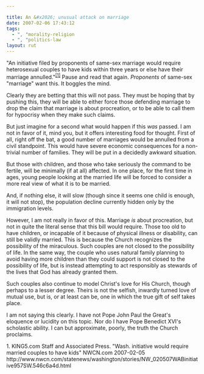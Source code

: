 ```yaml
---

title: An &#x2026; unusual attack on marriage
date: 2007-02-06 17:43:12
tags:
  - ", "morality-religion
  - ", "politics-law
layout: rut
---
```


"An initiative filed by proponents of same-sex marriage would require heterosexual couples to have kids within three years or else have their marriage annulled."<sup>[\[1\]][ref1]</sup>  Pause and read that again.  *Proponents* of same-sex "marriage" want this.  It boggles the mind.

Clearly they are betting that this will not pass.  They must be hoping that by pushing this, they will be able to either force those defending marriage to drop the claim that marriage is about procreation, or to be able to call them for hypocrisy  when they make such claims.

But just imagine for a second what would happen if this *was* passed.  I am not in favor of it, mind you, but it offers interesting food for thought.  First of all, right off the bat, a good number of marriages would be annulled from a civil standpoint.  This would have severe economic consequences for a non-trivial number of families.  They will be put in a decidedly awkward situation.

But those with children, and those who take seriously the command to be fertile, will be minimally (if at all) affected.  In one place, for the first time in ages, young people looking at the married life will be forced to consider a more real view of what it is to be married.  

And, if nothing else, it will slow (though since it seems one child is enough, it will not stop), the population decline currently hidden only by the immigration levels.

However, I am not really in favor of this.  Marriage *is* about procreation, but not in quite the literal sense that this bill would require.  Those too old to have children, or incapable of it because of physical illness or disability, can still be validly married.  This is because the Church recognizes the possibility of the miraculous.  Such couples are not closed to the possibility of life.  In the same way, the couple who uses natural family planning to avoid having more children than they could support is not closed to the possibility of life, but is instead attempting to act responsibly as stewards of the lives that God has already granted them.  

Such couples also continue to model Christ's love for His Church, though perhaps to a lesser degree.  Theirs is not the selfish, inwardly turned love of mutual use, but is, or at least can be, one in which the true gift of self takes place.

I am not saying this clearly.  I have not Pope John Paul the Great's eloquence or lucidity on this topic.  Nor do I have Pope Benedict XVI's scholastic ability.  I can but approximate, poorly, the truth the Church proclaims. 

<div markdown="1" class="postrefs">
1. KING5.com Staff and Associated Press.  "Wash. initiative would require married couples to have kids" NWCN.com 2007-02-05 http://www.nwcn.com/statenews/washington/stories/NW_020507WABinitiative957SW.546c6a4d.html
</div>

[ref1]: http://www.nwcn.com/statenews/washington/stories/NW_020507WABinitiative957SW.546c6a4d.html "Wash. initiative would require married couples to have kids"

